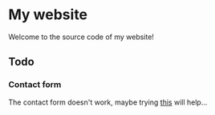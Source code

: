 # My website

Welcome to the source code of my website!

## Todo

### Contact form

The contact form doesn't work, maybe trying [this](https://github.com/sveltejs/kit/issues/942) will help...
